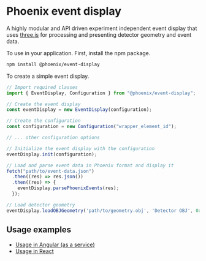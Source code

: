 # Phoenix event display

A highly modular and API driven experiment independent event display that uses [three.js](https://threejs.org) for processing and presenting detector geometry and event data.

To use in your application. First, install the npm package.

```sh
npm install @phoenix/event-display
```

To create a simple event display.

```js
// Import required classes
import { EventDisplay, Configuration } from "@phoenix/event-display";

// Create the event display
const eventDisplay = new EventDisplay(configuration);

// Create the configuration
const configuration = new Configuration("wrapper_element_id");

// ... other configuration options

// Initialize the event display with the configuration
eventDisplay.init(configuration);

// Load and parse event data in Phoenix format and display it
fetch("path/to/event-data.json")
  .then((res) => res.json())
  .then((res) => {
    eventDisplay.parsePhoenixEvents(res);
  });

// Load detector geometry
eventDisplay.loadOBJGeometry('path/to/geometry.obj', 'Detector OBJ', 0x8c8c8c /* color */);
```

## Usage examples

* [Usage in Angular (as a service)](https://github.com/9inpachi/phoenix/blob/wip-eventdisplay/packages/phoenix-app/src/app/sections/atlas/atlas.component.ts#L16-L56)
* [Usage in React](https://github.com/9inpachi/phoenix-react/blob/master/src/App.js#L6-L31)
